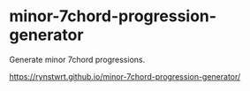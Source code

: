 # minor-7chord-progression-generator
Generate minor 7chord progressions.

https://rynstwrt.github.io/minor-7chord-progression-generator/
